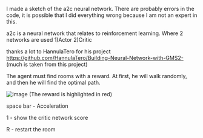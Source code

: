 I made a sketch of the a2c neural network.
There are probably errors in the code, it is possible that I did everything wrong because I am not an expert in this.

a2c is a neural network that relates to reinforcement learning. Where 2 networks are used 1)Actor 2)Critic

thanks a lot to HannulaTero for his project https://github.com/HannulaTero/Building-Neural-Network-with-GMS2-
(much is taken from this project)

The agent must find rooms with a reward. At first, he will walk randomly, and then he will find the optimal path.

![image](https://github.com/wurik1337/neural-a2c-experiment/assets/54418600/555fffb4-1280-4200-ad29-df80c353c0af)
(The reward is highlighted in red)

space bar - Acceleration

1 - show the critic network score

R - restart the room
